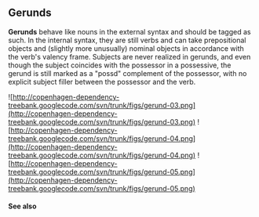 ## Gerunds ##

**Gerunds** behave like nouns in the external syntax and should be tagged as such. In the internal syntax, they are still verbs and can take prepositional objects and (slightly more unusually) nominal objects in accordance with the verb's valency frame. Subjects are never realized in gerunds, and even though the subject coincides with the possessor in a possessive, the gerund is still marked as a "possd" complement of the possessor, with no explicit subject filler between the possessor and the verb.

![http://copenhagen-dependency-treebank.googlecode.com/svn/trunk/figs/gerund-03.png](http://copenhagen-dependency-treebank.googlecode.com/svn/trunk/figs/gerund-03.png) ![http://copenhagen-dependency-treebank.googlecode.com/svn/trunk/figs/gerund-04.png](http://copenhagen-dependency-treebank.googlecode.com/svn/trunk/figs/gerund-04.png) ![http://copenhagen-dependency-treebank.googlecode.com/svn/trunk/figs/gerund-05.png](http://copenhagen-dependency-treebank.googlecode.com/svn/trunk/figs/gerund-05.png)


#### See also ####

